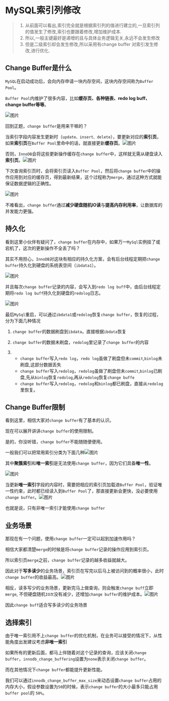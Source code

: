 # MySQL索引列修改

> 1. 从前面可以看出,索引完全就是根据索引列的值进行建立的,一旦索引列的值发生了修改,索引也要跟着修改,增加维护成本.
> 2. 所以,一般主键最好是递增的且与具体业务逻辑无关,永远不会发生修改
> 3. 但是二级索引却会发生修改,所以采用有change buffer 对索引发生修改,进行优化.

## Change Buffer是什么

`MySQL`在启动成功后，会向内存申请一块内存空间，这块内存空间称为`Buffer Pool`。

`Buffer Pool`内维护了很多内容，比如**缓存页、各种链表、redo log buff、change buffer等等**。

![图片](https://mmbiz.qpic.cn/mmbiz_png/23OQmC1ia8nxsZWew5X4phJgzuCTfTel4QCgutCSH5DkKJyTpAh3eYTUZA7qIgsKtdjnibnLGGagLZn2V50mFfGA/640?wx_fmt=png&wxfrom=5&wx_lazy=1&wx_co=1)

回到正题，`change buffer`是用来干嘛的？

当索引字段内容发生更新时（`update、insert、delete`），要更新对应的**索引页**，如果**索引页**在`Buffer Pool`里命中的话，就直接更新**缓存页**。![图片](https://mmbiz.qpic.cn/mmbiz_png/23OQmC1ia8nxsZWew5X4phJgzuCTfTel4lcKiaQyaWUzWGlw0s5RlPGusmcJre6icbqZuibYFnAIGNraV2Bgcicpb8g/640?wx_fmt=png&wxfrom=5&wx_lazy=1&wx_co=1)

否则，`InnoDB`会将这些更新操作缓存在`change buffer`中，这样就无需从硬盘读入**索引页**。![图片](https://mmbiz.qpic.cn/mmbiz_png/23OQmC1ia8nxsZWew5X4phJgzuCTfTel4aC1S9vvMnV3UibWj0kzpguK33JzCnPkK8CYOPzQQqS5gnVVA3p4Jib2Q/640?wx_fmt=png&wxfrom=5&wx_lazy=1&wx_co=1)

下次查询索引页时，会将索引页读入`Buffer Pool`，然后将`change buffer`中的操作应用到对应的缓存页，得到最新结果，这个过程称为`merge`，通过这种方式就能保证数据逻辑的正确性。

![图片](https://mmbiz.qpic.cn/mmbiz_png/23OQmC1ia8nxsZWew5X4phJgzuCTfTel4PaAHia9apuDYYxY2B1c4sMsXn749HSZ1navGNAtMpy9gTIVIcTYqibOw/640?wx_fmt=png&wxfrom=5&wx_lazy=1&wx_co=1)

不难看出，`change buffer`通过**减少硬盘随机IO读**与**提高内存利用率**，让数据库的并发能力更强。

## 持久化

看到这里小伙伴有疑问了，`change buffer`在内存中，如果万一`MySql`实例挂了或宕机了，这次的更新操作不全丢了吗？

其实不用担心，`InnoDB`对这块有相应的持久化方案，会有后台线程定期把`change buffer`持久化到硬盘的系统表空间（`ibdata1`）。

![图片](https://mmbiz.qpic.cn/mmbiz_png/23OQmC1ia8nxsZWew5X4phJgzuCTfTel4Qa9mhbHPvRnpjBczCuvnRctXdc2nflRV8QaIv9R8MYxFWgMe129QdA/640?wx_fmt=png&wxfrom=5&wx_lazy=1&wx_co=1)

并且每次`change buffer`记录的内容，会写入到`redo log buff`中，由后台线程定期将`redo log buff`持久化到硬盘的`redolog`日志。

![图片](https://mmbiz.qpic.cn/mmbiz_png/23OQmC1ia8nxsZWew5X4phJgzuCTfTel4Pb1HtFJF2MWc9yP4g2hE3R5TknQW620krsymWNSH9ylxzvicOD4Ykyg/640?wx_fmt=png&wxfrom=5&wx_lazy=1&wx_co=1)

最后`MySql`重启，可以通过`ibdata1`或`redolog`恢复`change buffer`，恢复的过程，分为下面几种情况

1. `change buffer`的数据刷盘到`ibdata`，直接根据`ibdata`恢复

2. `change buffer`的数据未刷盘，`redolog`里记录了`change buffer`的内容

3. - `change buffer`写入`redo log`，`redo log`虽做了刷盘但未`commit`,`binlog`未刷盘,这部分数据丢失
   - `change buffer`写入`redolog`，`redolog`虽做了刷盘但未`commit`,`binlog`已刷盘,先从`binlog`恢复`redolog`,再从`redolog`恢复`change buffe`
   - `change buffer`写入`redolog`，`redolog`和`binlog`都已刷盘，直接从`redolog`里恢复。

## Change Buffer限制

看到这里，相信大家对`change buffer`有了基本的认识。

现在可以展开讲讲`change buffer`的使用限制。

是的，你没听错，`change buffer`不能随随便便用。

一般我们可以把常用索引分类为下面几种![图片](https://mmbiz.qpic.cn/mmbiz_png/23OQmC1ia8nxsZWew5X4phJgzuCTfTel4unzofgIoiaVhkIicqnLxhwNTmvnZricVdlcTkicuxG33msS4Gjpjw5jcgA/640?wx_fmt=png&wxfrom=5&wx_lazy=1&wx_co=1)

其中**聚簇索引**和**唯一索引**是无法使用`change buffer`，因为它们具备**唯一性**。

![图片](https://mmbiz.qpic.cn/mmbiz_png/23OQmC1ia8nxsZWew5X4phJgzuCTfTel4nz7gaJm51tJ75Af1UVtQZW36A6xCib5QTsTDrskYkPoUcpSiahBPXMag/640?wx_fmt=png&wxfrom=5&wx_lazy=1&wx_co=1)

当更新**唯一索引**字段的内容时，需要把相应的索引页加载进`Buffer Pool`，验证唯一性约束，此时都已经读入到`Buffer Pool`了，那直接更新会更快，没必要使用`change buffer`。![图片](https://mmbiz.qpic.cn/mmbiz_png/23OQmC1ia8nxsZWew5X4phJgzuCTfTel4NA4Fl7LT5xhuDEtfDLtpF9z55LYoVuYhL6pYLjc99eSyNuWMhQYdTQ/640?wx_fmt=png&wxfrom=5&wx_lazy=1&wx_co=1)

也就是说，只有非唯一索引才能使用`change buffer`

## 业务场景

那现在有一个问题，使用`change buffer`一定可以起到加速作用吗？

相信大家都清楚`merge`的时候是将`change buffer`记录的操作应用到索引页。

所以索引页`merge`之前，`change buffer`记录的越多收益就越大。

因此对于**写多读少**的业务场景，索引页在写完以后马上被访问到的概率很小，此时`change buffer`的收益最高。![图片](https://mmbiz.qpic.cn/mmbiz_png/23OQmC1ia8nxsZWew5X4phJgzuCTfTel4LOhD3HkI7n1doDSic2PuLEwA2BrCXvrkK0cvh17Bf79xHLPJ7Ks6wxw/640?wx_fmt=png&wxfrom=5&wx_lazy=1&wx_co=1)

相反，读多写少的业务场景，更新完马上做查询，则会触发`change buff`立即`merge`, 不但硬盘随机`IO次`没有减少，还增加`change buffer`的维护成本。![图片](https://mmbiz.qpic.cn/mmbiz_png/23OQmC1ia8nxsZWew5X4phJgzuCTfTel4w2uG0PwVUoEniaepTcUKKcAAasricIX7Eiax0jdOlrYosbicibicjz6damFQ/640?wx_fmt=png&wxfrom=5&wx_lazy=1&wx_co=1)

因此`change buff`适合写多读少的业务场景

## 选择索引

由于唯一索引用不上`change buffer`的优化机制，在业务可以接受的情况下，从性能角度出发建议考虑**非唯一索引**

如果所有的更新后面，都马上伴随着对这个记录的查询，应该关闭`change buffer`，`innodb_change_buffering`设置为`none`表示关闭`change buffer`。

而在其他情况下`change buffer`都能提升更新性能。

我们可以通过`innodb_change_buffer_max_size`来动态设置`change buffer`占用的内存大小，假设参数设置为`50`的时候，表示`change buffer`的大小最多只能占用`buffer pool`的 `50%`。